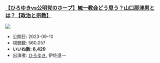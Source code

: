 ### [【ひろゆきvs公明党のホープ】統一教会どう思う？山口那津男とは？【政治と宗教】](https://www.youtube.com/watch?v=9ScFCMtxLkw)
[![](https://img.youtube.com/vi/9ScFCMtxLkw/sddefault.jpg)](https://www.youtube.com/watch?v=9ScFCMtxLkw)
-   公開日: 2023-09-10
-   視聴数: 560,057
-   **いいね数: 8,429**
-   出演者: [ひろゆき](/rehacq_fan/people/ひろゆき "wikilink"), 伊佐進一
